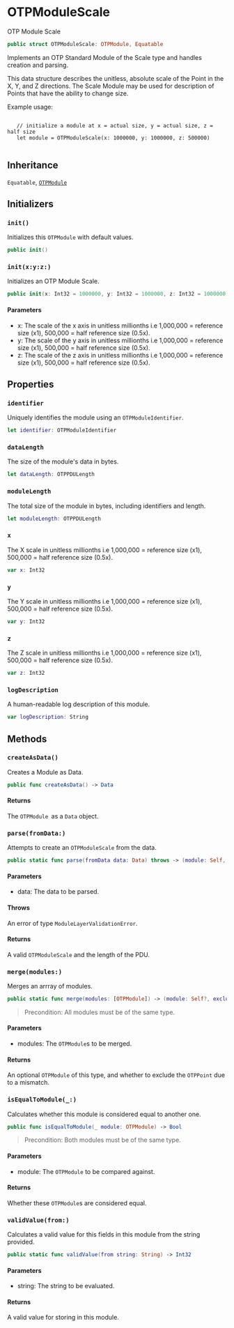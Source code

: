 # OTPModuleScale

OTP Module Scale

``` swift
public struct OTPModuleScale: OTPModule, Equatable
```

Implements an OTP Standard Module of the Scale type and handles creation and parsing.

This data structure describes the unitless, absolute scale of the Point in the X, Y, and Z directions. The Scale Module may be used for description of Points that have the ability to change size.

Example usage:

``` 

   // initialize a module at x = actual size, y = actual size, z = half size
   let module = OTPModuleScale(x: 1000000, y: 1000000, z: 500000)
 
```

## Inheritance

`Equatable`, [`OTPModule`](OTPModule)

## Initializers

### `init()`

Initializes this `OTPModule` with default values.

``` swift
public init()
```

### `init(x:y:z:)`

Initializes an OTP Module Scale.

``` swift
public init(x: Int32 = 1000000, y: Int32 = 1000000, z: Int32 = 1000000)
```

#### Parameters

  - x: The scale of the x axis in unitless millionths i.e 1,000,000 = reference size (x1), 500,000 = half reference size (0.5x).
  - y: The scale of the y axis in unitless millionths i.e 1,000,000 = reference size (x1), 500,000 = half reference size (0.5x).
  - z: The scale of the z axis in unitless millionths i.e 1,000,000 = reference size (x1), 500,000 = half reference size (0.5x).

## Properties

### `identifier`

Uniquely identifies the module using an `OTPModuleIdentifier`.

``` swift
let identifier: OTPModuleIdentifier
```

### `dataLength`

The size of the module's data in bytes.

``` swift
let dataLength: OTPPDULength
```

### `moduleLength`

The total size of the module in bytes, including identifiers and length.

``` swift
let moduleLength: OTPPDULength
```

### `x`

The X scale in unitless millionths i.e 1,000,000 = reference size (x1), 500,000 = half reference size (0.5x).

``` swift
var x: Int32
```

### `y`

The Y scale in unitless millionths i.e 1,000,000 = reference size (x1), 500,000 = half reference size (0.5x).

``` swift
var y: Int32
```

### `z`

The Z scale in unitless millionths i.e 1,000,000 = reference size (x1), 500,000 = half reference size (0.5x).

``` swift
var z: Int32
```

### `logDescription`

A human-readable log description of this module.

``` swift
var logDescription: String
```

## Methods

### `createAsData()`

Creates a Module as Data.

``` swift
public func createAsData() -> Data
```

#### Returns

The `OTPModule `as a `Data` object.

### `parse(fromData:)`

Attempts to create an `OTPModuleScale` from the data.

``` swift
public static func parse(fromData data: Data) throws -> (module: Self, length: OTPPDULength)
```

#### Parameters

  - data: The data to be parsed.

#### Throws

An error of type `ModuleLayerValidationError`.

#### Returns

A valid `OTPModuleScale` and the length of the PDU.

### `merge(modules:)`

Merges an arrray of modules.

``` swift
public static func merge(modules: [OTPModule]) -> (module: Self?, excludePoint: Bool)
```

> Precondition: All modules must be of the same type.

#### Parameters

  - modules: The `OTPModule`s to be merged.

#### Returns

An optional `OTPModule` of this type, and whether to exclude the `OTPPoint` due to a mismatch.

### `isEqualToModule(_:)`

Calculates whether this module is considered equal to another one.

``` swift
public func isEqualToModule(_ module: OTPModule) -> Bool
```

> Precondition: Both modules must be of the same type.

#### Parameters

  - module: The `OTPModule` to be compared against.

#### Returns

Whether these `OTPModule`s are considered equal.

### `validValue(from:)`

Calculates a valid value for this fields in this module from the string provided.

``` swift
public static func validValue(from string: String) -> Int32
```

#### Parameters

  - string: The string to be evaluated.

#### Returns

A valid value for storing in this module.
